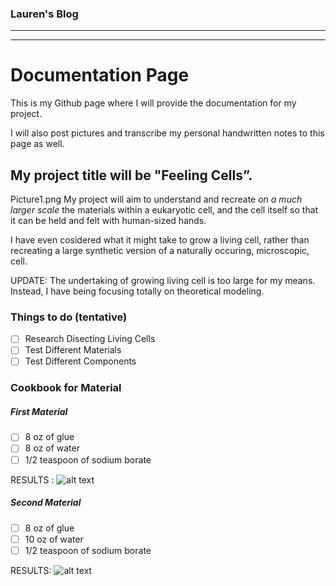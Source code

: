        
### Lauren's Blog ###

-------
-------

# Documentation Page

This is my Github page where I will provide the documentation for my project.

I will also post pictures and transcribe my personal handwritten notes to this page as well. 



## **My project title will be "Feeling Cells”.**
Picture1.png
My project will aim to understand and recreate _on a much larger scale_ the materials within a eukaryotic cell, 
and the cell itself so that it can be held and felt with human-sized hands. 


I have even cosidered what it might take to grow a living cell, rather than recreating a large synthetic version of 
a naturally occuring, microscopic, cell.

UPDATE: The undertaking of growing living cell is too large for my means. Instead, I have being focusing totally on theoretical modeling.

### **Things to do (tentative)**

- [ ] Research Disecting Living Cells
- [ ] Test Different Materials
- [ ] Test Different Components 

### Cookbook for Material 

##### First Material
- [ ] 8 oz of glue
- [ ] 8 oz of water
- [ ] 1/2 teaspoon of sodium borate

RESULTS : 
![alt text](https://github.com/ladkins19/Laurens-Github/blob/master/TARmG85xR6yCaa%25gj4wHAw.jpg)

##### Second Material
- [ ] 8 oz of glue
- [ ] 10 oz of water
- [ ] 1/2 teaspoon of sodium borate

RESULTS:
![alt text](https://github.com/ladkins19/Laurens-Github/blob/master/K7jEVouqTLC%25r%25aeUqqMOw.jpg)
